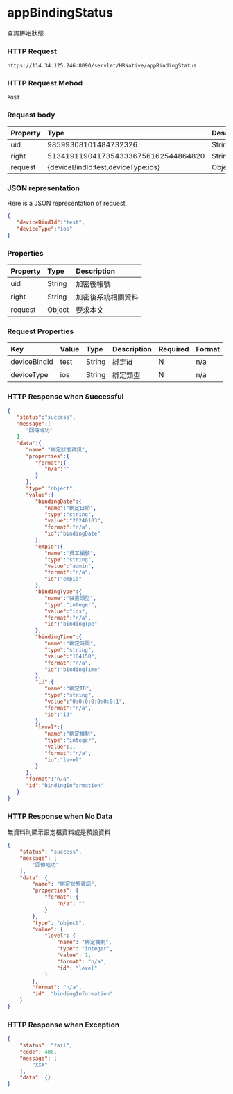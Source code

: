 # appBindingStatus
查詢綁定狀態

### HTTP Request
```
https://114.34.125.246:8090/servlet/HRNative/appBindingStatus
```

### HTTP Request Mehod
```
POST
```


### Request body
| Property | Type | Description |
|:---------|:-----|:------------|
| uid | 98599308101484732326 | String | 需透過appLogin取得
| right | 51341911904173543336756162544864820 | String | 需透過appLogin取得 |
| request | {deviceBindId:test,deviceType:ios} | Object | 查詢條件

### JSON representation
Here is a JSON representation of request.
```json
{
   "deviceBindId":"test",
   "deviceType":"ios"
}
```

### Properties
| Property | Type | Description |
|:---------|:-----|:------------|
| uid   | String | 加密後帳號 |
| right | String | 加密後系統相關資料 |
| request | Object | 要求本文 |

### Request Properties
| Key | Value | Type | Description | Required | Format |
|:----------|:-------------|:-----|:------------|:------------|:------------|
| deviceBindId | test | String | 綁定id | N | n/a |
| deviceType | ios | String | 綁定類型 | N | n/a |

### HTTP Response when Successful
```json
{
   "status":"success",
   "message":[
      "回傳成功"
   ],
   "data":{
      "name":"綁定狀態資訊",
      "properties":{
         "format":{
            "n/a":""
         }
      },
      "type":"object",
      "value":{
         "bindingDate":{
            "name":"綁定日期",
            "type":"string",
            "value":"20240103",
            "format":"n/a",
            "id":"bindingDate"
         },
         "empid":{
            "name":"員工編號",
            "type":"string",
            "value":"admin",
            "format":"n/a",
            "id":"empid"
         },
         "bindingType":{
            "name":"裝置類型",
            "type":"integer",
            "value":"ios",
            "format":"n/a",
            "id":"bindingTpe"
         },
         "bindingTime":{
            "name":"綁定時間",
            "type":"string",
            "value":"104150",
            "format":"n/a",
            "id":"bindingTime"
         },
         "id":{
            "name":"綁定ID",
            "type":"string",
            "value":"0:0:0:0:0:0:0:1",
            "format":"n/a",
            "id":"id"
         },
         "level":{
            "name":"綁定機制",
            "type":"integer",
            "value":1,
            "format":"n/a",
            "id":"level"
         }
      },
      "format":"n/a",
      "id":"bindingInformation"
   }
}
```

### HTTP Response when No Data
無資料則顯示設定檔資料或是預設資料
```json
{
    "status": "success",
    "message": [
        "回傳成功"
    ],
    "data": {
        "name": "綁定狀態資訊",
        "properties": {
            "format": {
                "n/a": ""
            }
        },
        "type": "object",
        "value": {
            "level": {
                "name": "綁定機制",
                "type": "integer",
                "value": 1,
                "format": "n/a",
                "id": "level"
            }
        },
        "format": "n/a",
        "id": "bindingInformation"
    }
}
```

### HTTP Response when Exception
```json
{
    "status": "fail",
    "code": 406,
    "message": [
        "XXX"
    ],
    "data": {}
}
```
